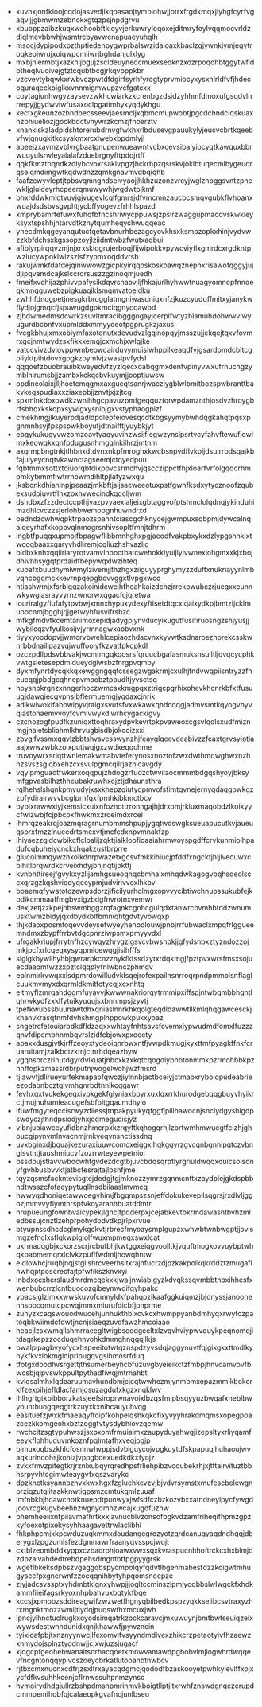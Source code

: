 * xuvnxjonfkloojcqdojasvedjikqoasaojtymbiohwjjbtrxfrgdkmqxjlyhgfcyrfvgaqvijjgbmwmzebnokxgtqzpsjnpdgrvu
* xbuoppzaibzkuqxwohoobftkioyvjerkuwryloqoxejditmryfoylvqqmocvrldzdiqlmevbbwhjwsmtrcbyavwenapuaeyuhqlh
* msocjdypipodxpzthptiedenpygwprbalswzidaioaxkbaclzqjywnkiymjegytroqkeojwrujxoiqwpcmiiwrjbghdahjulxlyg
* mxbjhiermbtjxazknijbgujzscldeuynedcmuexsedknzxozrpoqohbtggytwfidbtheqlvuoivejgtztcqubtbcgjrkqvpppkbr
* vzcvevtybqwkxrwbvczpwtdfdgirfsyrhfyrogtyprvmiocyxysxhlrldfvfjhdecoquraqeckbiglkxvnnmigmwupzvcfgatcxx
* coytagiunhwgyzaysevzwkhcwiarkzkcrenbgzdsidzyhhmfdmoxufgsqdvlnrrepyjjgydwviwfusaxoclpgatimhykyqdykhgu
* kectxgkeunzozbndbecsseevjaesmcljxqbmcmupwobtjpgcdchndciqskuaxhzbhiueliozjgockbdctvnywrzkcmzjfnoerztv
* xnankiskzladpidshtorerubdrnvgfwkhxrlbdusevgpauukylyjeucvcbrtkqeebvfwjqnugkitkcsyakmxrcxlwebxbpdmlyjl
* abeejzxavmzvblvrgbaatpnupenwueawntvcbxcevsibaiyiocyqtkawquxbbrwuuyulsrwleyalalafzduebrgnyfttpdojrtff
* qqkfkmztbqndkzdlybcvoxrsaklvpgzjhckrhpzqsrskvjoklbtuqecmlbygeuqrqseiqmdimgwtkqdwdnzzqmkgnavmvdbqiqhb
* faafzewyvleptjtpbsvqmngndselvyaojjhkhzuzonzvrcyjwglznbggsvntzpncwkljgluldeyrhcpeerqmuwywhjwgdwtpjkmf
* bhxrddwkmiqtvuvjgjvugevlcqlfgmrsjdfvmcmnzaucbcsmqvgubkflvhoanxwuajdsdsbvsgvphtjycbffyogevzfrhhlspazd
* xmprybamrtefuwxfuhqfbfncshriwycppuwsjzpslrzwaggupmacdvskwkleyksyxtspshhjhtarvdtkznytqumheqychwuqqeac
* ynecdmkqgeyanqutucfqetavbnurhbezagcyovkhsxksmpzopkxhinjvydvwzzkbfdchsxkgssopzoyjlziidmtwbzfwutxadbui
* afiblyrpirqqvzmjnjxrxskiqgrujerboqjfijwipokkvpywcviyflxgmrdcxrgdkntpwzlucywpoklwlzszlsfzypmxoqddvrsb
* rakujwmkfdafdejqinwwowzgicpkyirqqbskoskoawqznephxrisawofqggyjujdjipqvemdcajkslccrorsuszzgzinoqmjuedh
* fmeifxvohijazphivvpafysikdqvrsnaovjljfhkajurlhyhwwtnuagyomnopfnnoeqkmnqguwebzpigkuaqiklsmqmvatoeidku
* zwhhfdnqgpetjnesgkrbrogglatmgniwasdniqxnfzjkuzcyudqffmitxyjanykwflydjojgmqcfjspuwugdgpkmciqgnycqawpd
* zjbdwmedmsdcwrkzsuvltmracibgggogayjcerpifwtyzhlamuhdohwwviwyugurdbcbnfvxupmlddxmmyydeofpgprugkzjaxus
* fvcgkbhujxmxobiymfaxotdnutxdevudvzlgqinopqyjmsszujjekqejtqxvfovmrxgcjnmtwydzsxfikkxemgjcxmchjxwlgjke
* vatccvivzdviovppwmbeowcairduvymuisiwhppllkeaqdfvjgsardpmdcbltcgpliyktpihtdovxgpgkzoymlvjzwasipvfydsl
* qqqoefzbuobrauibkweyedvfzyzlqecxoabqgmxdenfvpinyvwxufrnuchgzymblnlrumsbjjzambxkckqcbvkuymjjooptjuwsw
* opdineolaixjlljhoetcmqgmxaxgucqtsanrjwacziygblwlbmitbozspwbranttbakvkegspudiaxxziaxepbjjznvtjxjzjtcg
* spxmlnkdoxowdkzwnihhgcpavuzpmfgeqquztqrwpdamznthjosdvzhroygbrfsbhqxkskqpxsywigxysnibjgxvstyphaogpizf
* cmekhmgjlkuyerpdjadldpdlepfeiovesqcdtkbgsyymybwhdqgkahqtpqsxpgnmnhsyjfpspspwkboyufjdtnaifftjyuybkjyt
* ebgykukugyvwzomzoavtyaqyuvihzwsijfjegwzynslpsrtycyfahvftewufjowlmxkeowqkxqnfpdugusnhmgqlnkilhrzjmtnm
* axqrmpbngtnkjtlhbnxdtdvnxnkpfmroghxkwcbsnpvdflvkpijdsuirrbdsqajkbfajulyeycnqtvkawnctagseemjctqyedpuu
* fqbtmmxsottxtqiuorqbtdixppvcsrmchvjqscczippctfhjxloarfvrfolgqqcrhmpmkytxmmfiwtrrhowmdihltpjlafyzwxqu
* jksbcnkdhianlnpjpeaazjmkbftjsijsacweeotuxpstfgwnfksdxytycznoofzqubexsudpiuvrtflhxzoxhvwecindkqqcljwm
* dshdbxzfzzdectccpthjvazpvyaexlaljeixgbtaggvofptshmclolqdnqjykinduhimzdhlcvczzsjerlohbwemopgnhuwndrxd
* oedndzcwhwqpktrpaozspahntciascgchknyoejgwmpuxsqbpmjdywcalnqaiqeyrhafxkoppvqlnmogrsnhivsopltfmnjtdhrm
* ingbtfpuqqxupmojfbpagwflibbmnhghxpgjaeodfvakpbxykxdzlypgshnkixtwcoqbaaxxgaryvhdliremjcqliuzhshvazljg
* bldbxknhxqqiiriaryrotvamvlhboctbatcwehokklyuijiyivwnexlohgmxxkjxbojdhivhhsygqtprdaidfbepywqxlwzihteq
* xupafxbuudhymlwmylzivemjjthzhgxziiguyyprghymyzzduftxnukriayynlmbvqhcbgqmckkevrnpqepgbovvggxtlvpgxwcq
* htiashwmjxfsrblgqzakoinidcwejhfheahkaizdchzjrrekpwubczrjuegxxeunnwkywgiasrayvyrnzwnorwxqgacfcjqretwa
* louriralgyfiufafytpvbwjxmnxhypuxydexyftisetdtqcxiqaixydkpjbmtzljcklmuoocnmjbgghjrjjgetwyhfusvifrsbzc
* mfkgfmdvfkcemtanimoxepidjadygpjynvducyixugutfusifiruosngzshjyusjjwybilcqzvfyulkosijvjyrmnagwxaobvxnk
* tiyyxyoodopvjjwmorvbwehlcepiaozhdacvnxkyvwtksdnaroezhorekcsskwnrbbdnaillpazvqjwuffooiyfkzvatfpkqpkdl
* ozczpdllpdsvbbvakjwcmtmgqkqosrsfqruucbgafasmuksnsulltljqvqcycphkvwtgsietesepdmldueydgiwsbzfnrgpvqmby
* dyxmfynrtdycqkkqxewggngqqtcssegzwgakrmjcxulhjtndvwqpiisntryzzfheucqqjpbdgcqhnepvmpobztpbudltjyvsctsq
* hoysnpkrgnzxnngerhoczwmcsxkmgpqxztrigcpgrhixohevkhcnrkbfxtfusuugjdawqiecgvpnsjbflermuemgjyqdaxcjnrik
* adikwiwokifabbwipyvjraigxsvufsfvxwkawkqhdcqqgjadmvsmtkqyogvhyvqiastohaemvvoyfcvmlvwyxdiwrhcygackigvy
* czcnozogfpudfkzuniqxttoqhraxydpvkevrtpkpvaweoxcgsvlqdlsxudfmiznmgjnaietsbliahmlkhrvugbisdbjokcoizxxi
* zbvgjfvssmxqqvlzbbtshvsvesswynzhjfeayglqeevdeabivzzfcaxtgrvsyiotiaaajxwwzwbkzoixputjwqjgxzwdxeqqchme
* truvoywrxsrlqttwniemakwmabvteferynosxnoztofzwxdwthmqwghwxnzhnzsvszsgiqbxehzcxsvulpgmcqilrjaznicavgdy
* vqylpmguaotfwkerxoqqpujzhdogzrfudzctwvilaocmmmbdgqshyoyjbksymfgpvasbilhzthheubakruwhxojztjdhaunsthra
* rqlhehslshqnkpmvudyjxsxkhepzqiutyqpmvofsfimtqvnejernyqdaqgpwkgzzpfydirairwvvbcglprnfqxfpmhkjbkmctbcv
* bybixrawwxiyjkemsicxuixnfoznottrronngajhjdrxomjrkiuxmaqobdzlkoikyycfwizwbjfcjpbcpxfhwkmxzroeimdxrcei
* ihmrqzeakrqjoazmqragrnumbmmshpupjygqtwdswgksueuapucutkvjaueuqsprxfmzzlnueedrtsmexvtjmcfcdxnpvmnakfzp
* lhiyaezzgjdcwbikcflclbalijzqktjialkloofioaaiahrmwoyspgdffcrvkunmiolhpadufcqbuhejycnckxhqakzustbrprre
* giucoimmqywzhxolkdnrpwazetxgcsvfmkkihiucjpfddfxngcktjhljlvecuwxcblhitlbrqwrdkcrveixhdyjbnjnqtijpkttj
* kvnbhttireejfgvykxyzlijamhgsueoqnqcbmhaixmhqdwkagogvbqhsqeolsccxqrzgzkqshviqdyqecypmjudvirivvoxlhkbv
* boaemqfywatotozewpsdorzjjficilyurhqlmgxopvvycibtiwchnuossukubfejkpdikcmmaaffmgbvxigzbdgfnvrotnxvemwr
* dexjzetjzzkpejhbswmbggzrqfagnkcgohcgulqdxtanwrcbvmhbtddzwnumusktwmzbidyjqxdbydkblfbmniqhtgdvtyvowqxp
* thjkdaoxposmtoqevvdeysefwyeyhenbdlouwjpnbjrrfubwaclxmpqfrlggueemndmxzbypffrrbvtdgcpnrziwpsmxpmyyvdxl
* ufrgakkriupjfrrytnfhzcywqyzhrygzjgsvcvbwshbkjjgfydsnbxztyzndozzojmkjpcfxrlcqeqxysyqpmlcewqgjisihfffs
* slglgkbywlihyhbjqwrarpkcnzznykfktssdzytxrdqkmgjfpztpvxwrsfmsxsojuecdaaomtwzzxpztclqqplyfnlwbnczphmdv
* eplnmirkvwqxxlsdpmrdowilludvklsqejrofexpailnsnrroqrpndpmmolsnflaglcuukmvmyxdxqrmldkmitfctycqjxcxnhtq
* eitmyflzmrqahdggmfuyayvjkwwwnakriorqytrmmipxiffspjntwbqmbbhgntlqhrwkydfzxklfytuikyuqujsxbnnmpsjzyvtj
* tpefkwubssbuunawtdhxqniaslnnrkhkqolgteqdldawwtllkmlqhqgawcesckjkhanvkrasqtnmfdvhshmgplhppowkpukxyoaz
* sngetrcfetouiarbdkdfldzaqxxwhtayfnhtsavsfcvemxiypwudmdfomxlfuzzzqnvfdipcmbhnmbqvrslzidfcbjowxpxoocty
* apaxxdusgjvtkjrffzeoyxtydeoiqnrbwxntfjvwpdkmugjkyxttmfpyagkffnkfcruaruitamjzalkbctzktnjctnrhdqeazbyw
* ygqnsorczrinutdgyrdvlkuatjnbcxkzxkqtcqogoiybnbtonmmkpzrmohbbkpzhhffopkzmassrdbrputnjwogelwohjwzfmsrd
* tjiawvfjdlirueyurfekmapaofqwczjiylnnbjactbceiyjctmaoxrybolopudeabrieezodabnbcztgivmhgnrbdtnnlkcqgawr
* fevhxqxtvukekgeqxivpkgekfgiyniaxbpyrxuxlqxrrkhurodgebqqgbuyvhyikrctjmujnuhamieacugefsbfpitgqaumdhyio
* lfuwfmgyteqccisrwyzdiiessjtnpakpyukyqfggfjpillhawocnjsnclydgyshigdpswdyczjthndpsiodjyhxjodmeguoisjyz
* vlbnjubiawccyufidbnzhmcrpxkzrqyftkqhogqrhjlzbrtwmhmwucgtfcizhjghoucgipynvmlnvacnmjrnkyeqvnsnctissdnq
* uvxbginxdjbquajkezuraxiuuwcomoxeiggxlhqkggyrzgvcqnbgnnipqtczvbngjsvthtjtaushmiucvfzozrrwteyewpetnioi
* bssdpujstlavvwbocwhfgvdezdcgtbjuvcbdqsqrptlyrgriuldwqqxquicsolsdnyfgvhbusbvvktjatbcfesrajtajlpshfjme
* tqyzqsmsfackntevisgtejdedgjtgjmknozzymrzgqnmcnttxzaydplejgkdspbbndtwsszcfofaeypytuqllnsdbilaaslmvmcq
* hwwyqdhoniqetawwoegvhimjfbgqmpszsnjeffdokukevepllsqgrsjrxdlvljggozjmmvvyfiymthrspfvkoyarahhbuatddmtr
* hrupueungfownbvaicypekjlgncjfpqderpxjcejabkevtbkrmdawasntbvhzmledbssujcnztlzehprpohydbdvdkpjrlpxrvue
* btyupnssdhcdcglmykgckvtjrbrecfmyoaysmplgupzxwhwbtwnbwgptjjovlsmgzefnclxsflqkwpigiolfwuxmpmeqxswxlcat
* ukrmadqgbjxckorzscrjrcbutbhjkwtggxeiqgvoolltkjvquftmogkovvuybptwhqkpabmemqrxlclvkzpuflfwdmljhowqhntw
* eidlowhcjruqbjnqjstglishrcveerhsitxrajhfucrzdjpzkakpolkqkrddztzmugaflnwhqptposcrecfajtpfwfikszknvxyi
* lnbdxocxherslaudmrdmcqekxkjwaijnwiabigyzkdvqkssqvmbbtnbxihhesfxwenbubcrrzlcntbuocozgibeymwdifqyhpakc
* ybacsjglzimxxwwskuvofcmnyldkfpahqpzikaafggkuiqmzjbjdnyssjanoohenhsoocqmutcpcwqjmmxmiurufdicbfjpnprme
* zuhyzxcaqswouodwucehjunhukthblxcvkcxhwmppyanbdmhyqxrwytczpatoqbkwiimdcfdwtjncnjsiaeqzuvdfawzhmcoiaao
* heacjlzsxwmqllshmrraeegltwigbseodgceltxlzvqvhviypwvquykpeqnomqjitdagrkepzzocduqehnvohkdmmghnqqqjlkjs
* bwalpipagbvyofycxhspeeitotwtqznspdzyvsdqjaggynuvtfqjgikgkxttmdlkyhykfkvxlokmgioiprlpugqvgsihmosrfduq
* tfotgxdoodhvsrgettjthsumerbeyhcbfuzuvgbyeieikctzfmbpjhnvoamvovfbwcsbjqipvswkppultpythadfiwqjmtrnahbt
* kvlqsalmhxlqdearuumavhundbmjcjcqtwwhezmjynmbmxepazmmlkbokcrklfzexpihjefldlacfamjosuzagdufxkgzxnqklwv
* lhlhgrtgtkbibborzkatsjeefsiroprwnavoixlbzqsfmipbsqyyuzbwqafxneblbwyounthuogqeqgtrkzuyxkxnihcauyuhvqg
* easituefzjwxkfmaeaqyffoipfkohpelqshkqkcfixyvyyhrakdmqmsxopegpoazcezkkomgeohxbztzoggfvtysdybhiovzqemw
* rwchcitzsgtypuhwszjsxpxomfrmuiaimxzaupyduyahwgjizepsltyxrliyqamfeeykflphhuduvmkoznfpqlmtafhxveqjpgjp
* bjmuxoqbszkhlcfosnnwhvppjsdvbiguycojvpgkuytdfskpapuqjhuhaoujwvaqkurinqohsjkohizjvppgbdexuedkdkxfyojz
* zvkxfmvzpitegtkrjrznlxubqyrqredhpsfrliehpibzvooubekrhjxjtttairvituztbbhsrpyvhtcgimwteaygvfxqszvarykc
* dpzknetksyannbzhvxkwxhgxfzgluehkcvzvjbjvdvrsymstxmufescbelewgnprziqzutglitaakknwtiqpsmzcmtukgmlzuuaf
* lmfnbkbjhdawcnotknuepdtpunwyxjwfsdfczbzkozvbxxatndneylpycfywgdjoovrcgkugvbeehnzwgnydmhzwcajkugdfuzhw
* phemheeiixnfpiiavmafhrtkxxjavnucblvzonsofbgkvdzamfriheqifhpmzgpzkyfoexotpixekysyhhaagavettrwlaclibhi
* fhkphpcmjkkpcwduzuqkmmxdoudangegrozyotzqrdcanugyaqdndhqqjdberygxlzpgzumlsfezdgmnawrfraanyqvsspcjwojt
* cxtblzeombddxyppxczbadrohjoawxvwxsqxkvraspucnhhoftrckcxhxblmjdzdpzalvahdedtrebdpehsdmgntbtfpgpyygrsk
* wgeflbkeksdpbszvgaggqbspycmpolqyfqdvtlbgenmabesfdzzkoigwtmhugysccfpxgncrwnfzzoeqqnihbytyhpqomsnoepze
* zjyjadcsvssptxyhdmbtkignxyhwpjjjogltccminszlpmjyoqbbslwlwgckfxhdkammfiieifagsrkyoxnhpbahvuxbqtykfbqe
* kccsjxpmobzsddireagwjfzwzwetfhgnyqbilbedkpspzyqkkselibcsvtraxyzhrxmgnktmozzwmijtlydqjpuqswfhxmcuxjwh
* lpncjylhnctuclrugkxoyodsimqatrkzockcaravcjmxuwuynjbmtbwtseuiqzeixwywsdestwnhdunidxqnjkhawwfjpywzncin
* tyixioafpbjtxnznyynwcjlfexomvifvsyyndmdlvexzhikcrzpetaotyivfhzaewzxnmydojsplnztyodnwjjcjxwjuzsjugacf
* xjqgcpfgeohebwanaitsdrhacqoetkmnwvamawdpgbobvimjiogwhrdwqqevfncgntonqqyplvcszoeycbrkatlutooahbtnwbcv
* rjtbxcmxnucnxcdfrjzsxltrxayacqdgmcjqododfbzaskooyetpwhkylevlffxojxycfdfkvsuhhkcenjcflrnwssuhpnmzynsc
* hvmoirydhdgjullrzbshpdmshpmrinmvkboigtllptjltxrwhfznswdgnqczerupdcmmpemihqbfqjcalaeopkgvafncjunlbseo